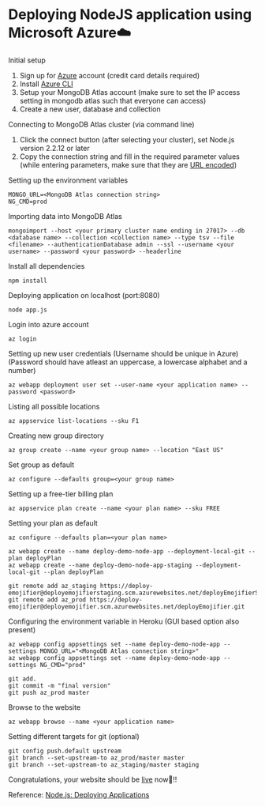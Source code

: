# Deploying NodeJS application using Microsoft Azure☁️


Initial setup
1. Sign up for [Azure](https://azure.microsoft.com/en-us/) account (credit card details required)
2. Install [Azure CLI](https://docs.microsoft.com/en-us/cli/azure/install-azure-cli-windows?view=azure-cli-latest&tabs=azure-cli)
3. Setup your MongoDB Atlas account (make sure to set the IP access setting in mongodb atlas such that everyone can access)
4. Create a new user, database and collection

Connecting to MongoDB Atlas cluster (via command line)
1. Click the connect button (after selecting your cluster), set Node.js version 2.2.12 or later
2. Copy the connection string and fill in the required parameter values (while entering parameters, make sure that they are [URL encoded](https://docs.atlas.mongodb.com/troubleshoot-connection/#special-characters-in-connection-string-password))

Setting up the environment variables
~~~
MONGO_URL=<MongoDB Atlas connection string>
NG_CMD=prod
~~~

Importing data into MongoDB Atlas
~~~
mongoimport --host <your primary cluster name ending in 27017> --db <database name> --collection <collection name> --type tsv --file <filename> --authenticationDatabase admin --ssl --username <your username> --password <your password> --headerline
~~~

Install all dependencies 
~~~
npm install
~~~

Deploying application on localhost (port:8080)
~~~
node app.js
~~~

Login into azure account
~~~
az login
~~~

Setting up new user credentials (Username should be unique in Azure) (Password should have atleast an uppercase, a lowercase alphabet and a number)
~~~
az webapp deployment user set --user-name <your application name> --password <password>
~~~~

Listing all possible locations
~~~
az appservice list-locations --sku F1
~~~

Creating new group directory
~~~
az group create --name <your group name> --location "East US"
~~~

Set group as default
~~~
az configure --defaults group=<your group name>
~~~

Setting up a free-tier billing plan
~~~
az appservice plan create --name <your plan name> --sku FREE
~~~

Setting your plan as default
~~~
az configure --defaults plan=<your plan name>
~~~

~~~
az webapp create --name deploy-demo-node-app --deployment-local-git --plan deployPlan
az webapp create --name deploy-demo-node-app-staging --deployment-local-git --plan deployPlan
~~~

~~~
git remote add az_staging https://deploy-emojifier@deployemojifierstaging.scm.azurewebsites.net/deployEmojifierStaging.git
git remote add az_prod https://deploy-emojifier@deployemojifier.scm.azurewebsites.net/deployEmojifier.git
~~~

Configuring the environment variable in Heroku (GUI based option also present)
~~~
az webapp config appsettings set --name deploy-demo-node-app --settings MONGO_URL="<MongoDB Atlas connection string>"
az webapp config appsettings set --name deploy-demo-node-app --settings NG_CMD="prod"
~~~

~~~
git add.
git commit -m "final version"
git push az_prod master
~~~

Browse to the website
~~~
az webapp browse --name <your application name>
~~~

Setting different targets for git (optional)
~~~
git config push.default upstream
git branch --set-upstream-to az_prod/master master
git branch --set-upstream-to az_staging/master staging
~~~

Congratulations, your website should be [live](https://deploy-demo-node-app.azurewebsites.net/) now🎉!!

Reference:
[Node.js: Deploying Applications](https://www.linkedin.com/learning/node-js-deploying-applications/welcome)




